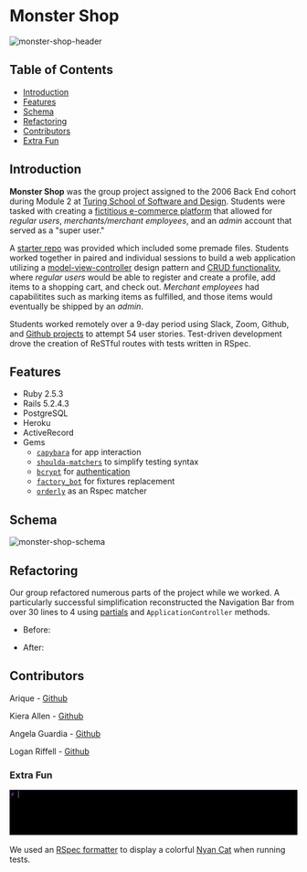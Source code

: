 # Monster Shop

<img width="1435" alt="monster-shop-header" src="https://user-images.githubusercontent.com/46658858/93547063-73c8d500-f921-11ea-8eec-605926c6c137.png">

## Table of Contents

- [Introduction](#introduction)
- [Features](#features)
- [Schema](#schema)
- [Refactoring](#refactoring)
- [Contributors](#contributors)
- [Extra Fun](#extra-fun)

## Introduction

__Monster Shop__ was the group project assigned to the 2006 Back End cohort during Module 2 at [Turing School of Software and Design](https://turing.io/). Students were tasked with creating a [fictitious e-commerce platform](https://polar-wildwood-61165.herokuapp.com/) that allowed for _regular users_, _merchants/merchant employees_, and an _admin_ account that served as a "super user."

A [starter repo](https://github.com/turingschool-examples/monster_shop_2005) was provided which included some premade files. Students worked together in paired and individual sessions to build a web application utilizing a [model-view-controller](https://backend.turing.io/module2/lessons/intro_to_mvc) design pattern and [CRUD functionality](https://backend.turing.io/module2/lessons/restful_routes_and_crud), where _regular users_ would be able to register and create a profile, add items to a shopping cart, and check out. _Merchant employees_ had capabilitites such as marking items as fulfilled, and those items would eventually be shipped by an _admin_.

Students worked remotely over a 9-day period using Slack, Zoom, Github, and [Github projects](https://github.com/Arique1104/monster_shop_2005/projects/1) to attempt 54 user stories. Test-driven development drove the creation of ReSTful routes with tests written in RSpec.

## Features
- Ruby 2.5.3
- Rails 5.2.4.3
- PostgreSQL
- Heroku
- ActiveRecord
- Gems
    - [`capybara`](https://github.com/teamcapybara/capybara) for app interaction
    - [`shoulda-matchers`](https://github.com/thoughtbot/shoulda-matchers) to simplify testing syntax
    - [`bcrypt`](https://github.com/codahale/bcrypt-ruby) for [authentication](https://backend.turing.io/module2/lessons/authentication)
    - [`factory_bot`](https://github.com/thoughtbot/factory_bot) for fixtures replacement
    - [`orderly`](https://rubygems.org/gems/orderly/versions/0.0.3) as an Rspec matcher

## Schema

![monster-shop-schema](https://user-images.githubusercontent.com/46658858/93551307-ca86dc80-f92a-11ea-8132-5011033664b2.png)

## Refactoring

Our group refactored numerous parts of the project while we worked. A particularly successful simplification reconstructed the Navigation Bar from over 30 lines to 4 using [partials](https://backend.turing.io/module2/lessons/partials) and `ApplicationController` methods.

- Before:

- After:

## Contributors

Arique - [Github](https://github.com/Arique1104)

Kiera Allen - [Github](https://github.com/KieraAllen)

Angela Guardia - [Github](https://github.com/AngelaGuardia)

Logan Riffell - [Github](https://github.com/lkriffell)

### Extra Fun

![NYAN](https://raw.githubusercontent.com/mattsears/nyan-cat-formatter/master/nyan_example.gif)

We used an [RSpec formatter](https://github.com/mattsears/nyan-cat-formatter) to display a colorful [Nyan Cat](https://en.wikipedia.org/wiki/Nyan_Cat) when running tests.
